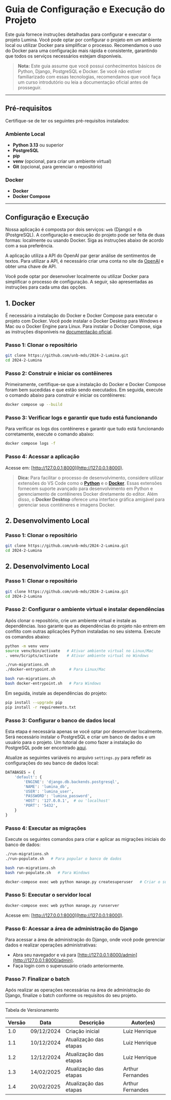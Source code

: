 # Guia de Configuração e Execução do Projeto

Este guia fornece instruções detalhadas para configurar e executar o projeto Lumina. Você pode optar por configurar o projeto em um ambiente local ou utilizar Docker para simplificar o processo. Recomendamos o uso do Docker para uma configuração mais rápida e consistente, garantindo que todos os serviços necessários estejam disponíveis.

> **Nota:** Este guia assume que você possui conhecimentos básicos de Python, Django, PostgreSQL e Docker. Se você não estiver familiarizado com essas tecnologias, recomendamos que você faça um curso introdutório ou leia a documentação oficial antes de prosseguir.

---

## Pré-requisitos

Certifique-se de ter os seguintes pré-requisitos instalados:

### Ambiente Local

- **Python 3.13** ou superior
- **PostgreSQL**
- **pip**
- **venv** (opcional, para criar um ambiente virtual)
- **Git** (opcional, para gerenciar o repositório)

### Docker

- **Docker**
- **Docker Compose**

---

## Configuração e Execução

Nossa aplicação é composta por dois serviços: `web` (Django) e `db` (PostgreSQL). A configuração e execução do projeto pode ser feita de duas formas: localmente ou usando Docker. Siga as instruções abaixo de acordo com a sua preferência.

A aplicação utiliza a API do OpenAI par gerar análise de sentimentos de textos. Para utilizar a API, é necessário criar uma conta no site da [OpenAI](https://platform.openai.com/signup) e obter uma chave de API.

Você pode optar por desenvolver localmente ou utilizar Docker para simplificar o processo de configuração. A seguir, são apresentadas as instruções para cada uma das opções.

## 1. Docker

É necessário a instalação do Docker e Docker Compose para executar o projeto com Docker. Você pode instalar o Docker Desktop para Windows e Mac ou o Docker Engine para Linux. Para instalar o Docker Compose, siga as instruções disponíveis na [documentação oficial](https://docs.docker.com/compose/install/).

### Passo 1: Clonar o repositório

```bash
git clone https://github.com/unb-mds/2024-2-Lumina.git
cd 2024-2-Lumina
```

### Passo 2: Construir e iniciar os contêineres

Primeiramente, certifique-se que a instalação do Docker e Docker Compose foram bem sucedidas e que estão sendo executados. Em seguida, execute o comando abaixo para construir e iniciar os contêineres:

```bash
docker compose up --build
```

### Passo 3: Verificar logs e garantir que tudo está funcionando

Para verificar os logs dos contêineres e garantir que tudo está funcionando corretamente, execute o comando abaixo:

```bash
docker compose logs -f
```

### Passo 4: Acessar a aplicação

Acesse em: [http://127.0.0.1:8000](http://127.0.0.1:8000).

> **Dica:** Para facilitar o processo de desenvolvimento, considere utilizar extensões do VS Code como o [**Python**](https://marketplace.visualstudio.com/items?itemName=ms-python.python) e o [**Docker**](https://marketplace.visualstudio.com/items?itemName=ms-azuretools.vscode-docker). Essas extensões fornecem suporte avançado para desenvolvimento em Python e gerenciamento de contêineres Docker diretamente do editor. Além disso, o **Docker Desktop** oferece uma interface gráfica amigável para gerenciar seus contêineres e imagens Docker.

## 2. Desenvolvimento Local

### Passo 1: Clonar o repositório

```bash
git clone https://github.com/unb-mds/2024-2-Lumina.git
cd 2024-2-Lumina
```
## 2. Desenvolvimento Local

### Passo 1: Clonar o repositório

```bash
git clone https://github.com/unb-mds/2024-2-Lumina.git
cd 2024-2-Lumina
```

### Passo 2: Configurar o ambiente virtual e instalar dependências

Após clonar o repositório, crie um ambiente virtual e instale as dependências. Isso garante que as dependências do projeto não entrem em conflito com outras aplicações Python instaladas no seu sistema. Execute os comandos abaixo:

```bash
python -m venv venv
source venv/bin/activate   # Ativar ambiente virtual no Linux/Mac
. venv/Scripts/activate    # Ativar ambiente virtual no Windows

./run-migrations.sh
./docker-entrypoint.sh      # Para Linux/Mac

bash run-migrations.sh
bash docker-entrypoint.sh   # Para Windows
```

Em seguida, instale as dependências do projeto:

```bash
pip install --upgrade pip
pip install -r requirements.txt
```

### Passo 3: Configurar o banco de dados local

Esta etapa é necessária apenas se você optar por desenvolver localmente. Será necessário instalar o PostgreSQL e criar um banco de dados e um usuário para o projeto. Um tutorial de como fazer a instalação do PostgreSQL pode ser encontrado [aqui](https://www.postgresql.org/download/).

Atualize as seguintes variáveis no arquivo `settings.py` para refletir as configurações do seu banco de dados local:

```python
DATABASES = {
    'default': {
        'ENGINE': 'django.db.backends.postgresql',
        'NAME': 'lumina_db',
        'USER': 'lumina_user',
        'PASSWORD': 'lumina_password',
        'HOST': '127.0.0.1',  # ou 'localhost'
        'PORT': '5432',
    }
}
```

### Passo 4: Executar as migrações

Execute os seguintes comandos para criar e aplicar as migrações iniciais do banco de dados:

```bash
./run-migrations.sh
./run-populate.sh   # Para popular o banco de dados

bash run-migrations.sh
bash run-populate.sh   # Para Windows

docker-compose exec web python manage.py createsuperuser   # Criar o superusuário
```

### Passo 5: Executar o servidor local

```bash
docker-compose exec web python manage.py runserver
```

Acesse em: [http://127.0.0.1:8000](http://127.0.0.1:8000).

### Passo 6: Acessar a área de administração do Django

Para acessar a área de administração do Django, onde você pode gerenciar dados e realizar operações administrativas:

- Abra seu navegador e vá para [http://127.0.0.1:8000/admin](http://127.0.0.1:8000/admin).
- Faça login com o superusuário criado anteriormente.

### Passo 7: Finalizar o batch

Após realizar as operações necessárias na área de administração do Django, finalize o batch conforme os requisitos do seu projeto.

---

Tabela de Versionamento

| Versão | Data       | Descrição              | Autor(es)     |
| ------ | ---------- | ---------------------- | ------------- |
| 1.0    | 09/12/2024 | Criação inicial        | Luiz Henrique |
| 1.1    | 10/12/2024 | Atualização das etapas | Luiz Henrique |
| 1.2    | 12/12/2024 | Atualização das etapas | Luiz Henrique |
| 1.3    | 14/02/2025 | Atualização das etapas | Arthur Fernandes |
| 1.4   | 20/02/2025 | Atualização das etapas | Arthur Fernandes |